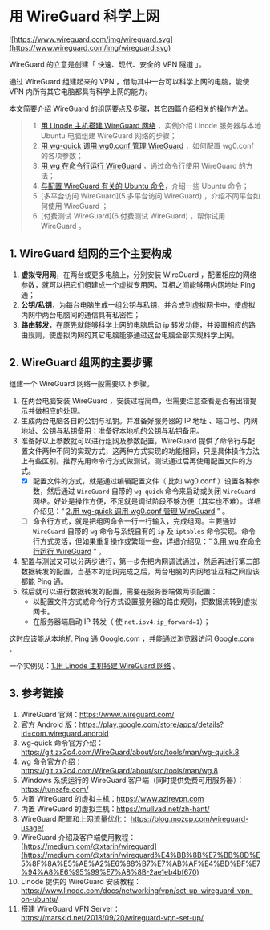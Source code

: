 # 用 WireGuard 科学上网

![https://www.wireguard.com/img/wireguard.svg](https://www.wireguard.com/img/wireguard.svg)

WireGuard 的立意是创建「 快速、现代、安全的 VPN 隧道 」。

通过 WireGuard 组建起来的 VPN ，借助其中一台可以科学上网的电脑，能使 VPN 内所有其它电脑都具有科学上网的能力。

本文简要介绍 WireGuard 的组网要点及步骤，其它四篇介绍相关的操作方法。

> 1. [用 Linode 主机搭建 WireGuard 网络](1.用%20Linode%20主机搭建%20WireGuard%20网络.md) ，实例介绍 Linode 服务器与本地 Ubuntu 电脑组建 WireGuard 网络的步骤；
> 2. [用 wg-quick 调用 wg0.conf 管理 WireGuard](2.用%20wg-quick%20调用%20wg0.conf%20管理%20WireGuard.md) ，如何配置 wg0.conf 的各项参数；
> 3. [用 wg 在命令行运行 WireGuard](3.用%20wg%20在命令行运行%20WireGuard.md) ，通过命令行使用 WireGuard 的方法；
> 4. [与配置 WireGuard 有关的 Ubuntu 命令](4.与配置%20WireGuard%20有关的%20Ubuntu%20命令.md)，介绍一些 Ubuntu 命令；
> 5. [多平台访问  WireGuard](5.多平台访问  WireGuard) ，介绍不同平台如何使用  WireGuard ；
> 6. [付费测试  WireGuard](6.付费测试 WireGuard) ，帮你试用  WireGuard 。

## 1. WireGuard 组网的三个主要构成

1. **虚拟专用网**，在两台或更多电脑上，分别安装 WireGuard ，配置相应的网络参数，就可以把它们组建成一个虚拟专用网，互相之间能够用内网地址 Ping 通；
2. **公钥/私钥**，为每台电脑生成一组公钥与私钥，并合成到虚拟网卡中，使虚拟内网中两台电脑间的通信具有私密性；
3. **路由转发**，在原先就能够科学上网的电脑启动 ip 转发功能，并设置相应的路由规则，使虚拟内网的其它电脑能够通过这台电脑全部实现科学上网。

## 2. WireGuard 组网的主要步骤

组建一个 WireGuard 网络一般需要以下步骤。

1. 在两台电脑安装 WireGuard ，安装过程简单，但需要注意查看是否有出错提示并做相应的处理。
2. 生成两台电脑各自的公钥与私钥。并准备好服务器的 IP 地址 、端口号、内网地址、公钥与私钥备用；准备好本地机的公钥与私钥备用。
3. 准备好以上参数就可以进行组网及参数配置，WireGuard 提供了命令行与配置文件两种不同的实现方式，这两种方式实现的功能相同，只是具体操作方法上有些区别。推荐先用命令行方式做测试，测试通过后再使用配置文件的方式。
   - [x] 配置文件的方式，就是通过编辑配置文件（ 比如 wg0.conf ）设置各种参数，然后通过  `WireGuard` 自带的 `wg-quick`  命令来启动或关闭  `WireGuard` 网络。好处是操作方便，不足就是调试阶段不够方便（其实也不难）。详细介绍见：“ [2.用 wg-quick 调用 wg0.conf 管理 WireGuard](2.用%20wg-quick%20调用%20wg0.conf%20管理%20WireGuard.md) ” 。
   - [ ] 命令行方式，就是把组网命令一行一行输入，完成组网。主要通过 `WireGuard` 自带的 `wg` 命令与系统自有的 `ip` 及 `iptables` 命令实现。命令行方式灵活，但如果重复操作或繁琐一些，详细介绍见：“ [3.用 wg 在命令行运行 WireGuard](3.用%20wg%20在命令行运行%20WireGuard.md) ” 。
4. 配置与测试又可以分两步进行，第一步先把内网调试通过，然后再进行第二部数据转发的配置，当基本的组网完成之后，两台电脑的内网地址互相之间应该都能 Ping 通。
5. 然后就可以进行数据转发的配置，需要在服务器端做两项配置：
   - 以配置文件方式或命令行方式设置服务器的路由规则，把数据流转到虚拟网卡。
   - 在服务器端启动 IP 转发（ 使 `net.ipv4.ip_forward=1`）；

这时应该能从本地机 Ping 通 Google.com ，并能通过浏览器访问 Google.com 。

一个实例见：[1.用 Linode 主机搭建 WireGuard 网络](1.用%20Linode%20主机搭建%20WireGuard%20网络.md) 。

## 3. 参考链接

1. WireGuard 官网：https://www.wireguard.com/
2. 官方 Android 版：https://play.google.com/store/apps/details?id=com.wireguard.android
3. wg-quick 命令官方介绍：https://git.zx2c4.com/WireGuard/about/src/tools/man/wg-quick.8
4. wg 命令官方介绍：https://git.zx2c4.com/WireGuard/about/src/tools/man/wg.8
5. Windows 系统运行的 WireGuard 客户端（同时提供免费可用服务器）：https://tunsafe.com/
6. 内置 WireGuard 的虚拟主机：https://www.azirevpn.com
7. 内置 WireGuard 的虚拟主机：https://mullvad.net/zh-hant/
8. WireGuard 配置和上网流量优化： https://blog.mozcp.com/wireguard-usage/
9. WireGuard 介绍及客户端使用教程：[https://medium.com/@xtarin/wireguard](https://medium.com/@xtarin/wireguard%E4%BB%8B%E7%BB%8D%E5%8F%8A%E5%AE%A2%E6%88%B7%E7%AB%AF%E4%BD%BF%E7%94%A8%E6%95%99%E7%A8%8B-2ae1eb4bf670)
10. Linode 提供的 WireGuard 安装教程：https://www.linode.com/docs/networking/vpn/set-up-wireguard-vpn-on-ubuntu/
11. 搭建 WireGuard VPN Server：https://marskid.net/2018/09/20/wireguard-vpn-set-up/

